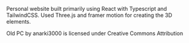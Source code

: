 
Personal website built primarily using React with Typescript and TailwindCSS. Used Three.js and framer motion for creating the 3D elements.

Old PC by anarki3000 is licensed under Creative Commons Attribution
